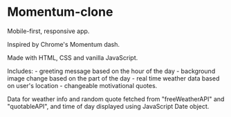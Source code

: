 # Momentum-clone
Mobile-first, responsive app.

Inspired by Chrome's Momentum dash.

Made with HTML, CSS and vanilla JavaScript.

Includes: - greeting message based on the hour of the day
          - background image change based on the part of the day
          - real time weather data based on user's location 
          - changeable motivational quotes.

Data for weather info and random quote fetched from "freeWeatherAPI" and "quotableAPI", and time of day displayed using JavaScript Date object.


